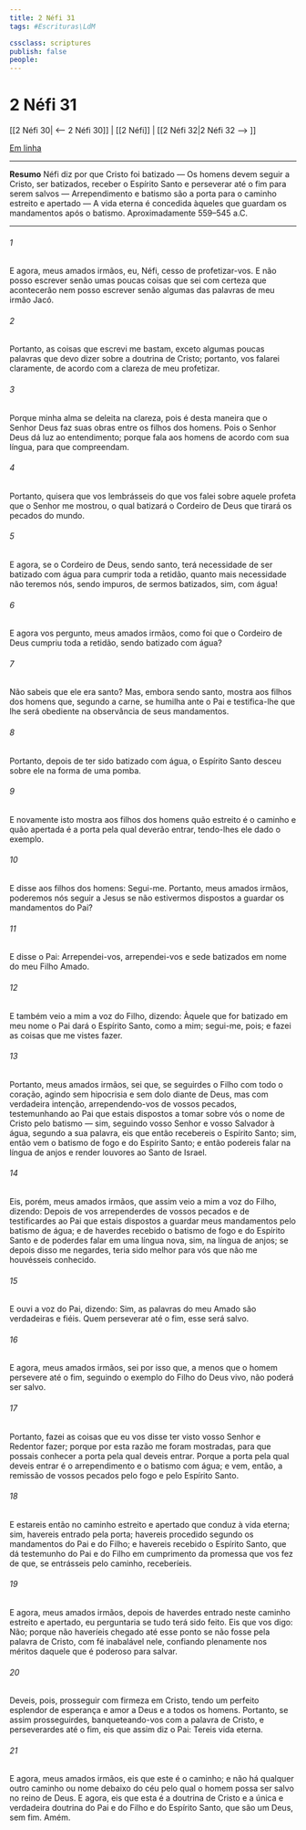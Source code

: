 ```yaml
---
title: 2 Néfi 31
tags: #Escrituras\LdM

cssclass: scriptures
publish: false
people:
---
```


# 2 Néfi 31
[[2 Néfi 30| <-- 2 Néfi 30]] | [[2 Néfi]] | [[2 Néfi 32|2 Néfi 32 --> ]]

[Em linha](https://churchofjesuschrist.org/study/scriptures/bofm/2-ne/31?lang=por)

---
__Resumo__
Néfi diz por que Cristo foi batizado — Os homens devem seguir a Cristo, ser batizados, receber o Espírito Santo e perseverar até o fim para serem salvos — Arrependimento e batismo são a porta para o caminho estreito e apertado — A vida eterna é concedida àqueles que guardam os mandamentos após o batismo. Aproximadamente 559–545 a.C.

---
###### 1 
E agora, meus amados irmãos, eu, Néfi, cesso de profetizar-vos. E não posso escrever senão umas poucas coisas que sei com certeza que acontecerão nem posso escrever senão algumas das palavras de meu irmão Jacó.

###### 2 
Portanto, as coisas que escrevi me bastam, exceto algumas poucas palavras que devo dizer sobre a doutrina de Cristo; portanto, vos falarei claramente, de acordo com a clareza de meu profetizar.

###### 3 
Porque minha alma se deleita na clareza, pois é desta maneira que o Senhor Deus faz suas obras entre os filhos dos homens. Pois o Senhor Deus dá luz ao entendimento; porque fala aos homens de acordo com sua língua, para que compreendam.

###### 4 
Portanto, quisera que vos lembrásseis do que vos falei sobre aquele profeta que o Senhor me mostrou, o qual batizará o Cordeiro de Deus que tirará os pecados do mundo.

###### 5 
E agora, se o Cordeiro de Deus, sendo santo, terá necessidade de ser batizado com água para cumprir toda a retidão, quanto mais necessidade não teremos nós, sendo impuros, de sermos batizados, sim, com água!

###### 6 
E agora vos pergunto, meus amados irmãos, como foi que o Cordeiro de Deus cumpriu toda a retidão, sendo batizado com água?

###### 7 
Não sabeis que ele era santo? Mas, embora sendo santo, mostra aos filhos dos homens que, segundo a carne, se humilha ante o Pai e testifica-lhe que lhe será obediente na observância de seus mandamentos.

###### 8 
Portanto, depois de ter sido batizado com água, o Espírito Santo desceu sobre ele na forma de uma pomba.

###### 9 
E novamente isto mostra aos filhos dos homens quão estreito é o caminho e quão apertada é a porta pela qual deverão entrar, tendo-lhes ele dado o exemplo.

###### 10 
E disse aos filhos dos homens: Segui-me. Portanto, meus amados irmãos, poderemos nós seguir a Jesus se não estivermos dispostos a guardar os mandamentos do Pai?

###### 11 
E disse o Pai: Arrependei-vos, arrependei-vos e sede batizados em nome do meu Filho Amado.

###### 12 
E também veio a mim a voz do Filho, dizendo: Àquele que for batizado em meu nome o Pai dará o Espírito Santo, como a mim; segui-me, pois; e fazei as coisas que me vistes fazer.

###### 13 
Portanto, meus amados irmãos, sei que, se seguirdes o Filho com todo o coração, agindo sem hipocrisia e sem dolo diante de Deus, mas com verdadeira intenção, arrependendo-vos de vossos pecados, testemunhando ao Pai que estais dispostos a tomar sobre vós o nome de Cristo pelo batismo — sim, seguindo vosso Senhor e vosso Salvador à água, segundo a sua palavra, eis que então recebereis o Espírito Santo; sim, então vem o batismo de fogo e do Espírito Santo; e então podereis falar na língua de anjos e render louvores ao Santo de Israel.

###### 14 
Eis, porém, meus amados irmãos, que assim veio a mim a voz do Filho, dizendo: Depois de vos arrependerdes de vossos pecados e de testificardes ao Pai que estais dispostos a guardar meus mandamentos pelo batismo de água; e de haverdes recebido o batismo de fogo e do Espírito Santo e de poderdes falar em uma língua nova, sim, na língua de anjos; se depois disso me negardes, teria sido melhor para vós que não me houvésseis conhecido.

###### 15 
E ouvi a voz do Pai, dizendo: Sim, as palavras do meu Amado são verdadeiras e fiéis. Quem perseverar até o fim, esse será salvo.

###### 16 
E agora, meus amados irmãos, sei por isso que, a menos que o homem persevere até o fim, seguindo o exemplo do Filho do Deus vivo, não poderá ser salvo.

###### 17 
Portanto, fazei as coisas que eu vos disse ter visto vosso Senhor e Redentor fazer; porque por esta razão me foram mostradas, para que possais conhecer a porta pela qual deveis entrar. Porque a porta pela qual deveis entrar é o arrependimento e o batismo com água; e vem, então, a remissão de vossos pecados pelo fogo e pelo Espírito Santo.

###### 18 
E estareis então no caminho estreito e apertado que conduz à vida eterna; sim, havereis entrado pela porta; havereis procedido segundo os mandamentos do Pai e do Filho; e havereis recebido o Espírito Santo, que dá testemunho do Pai e do Filho em cumprimento da promessa que vos fez de que, se entrásseis pelo caminho, receberíeis.

###### 19 
E agora, meus amados irmãos, depois de haverdes entrado neste caminho estreito e apertado, eu perguntaria se tudo terá sido feito. Eis que vos digo: Não; porque não haveríeis chegado até esse ponto se não fosse pela palavra de Cristo, com fé inabalável nele, confiando plenamente nos méritos daquele que é poderoso para salvar.

###### 20 
Deveis, pois, prosseguir com firmeza em Cristo, tendo um perfeito esplendor de esperança e amor a Deus e a todos os homens. Portanto, se assim prosseguirdes, banqueteando-vos com a palavra de Cristo, e perseverardes até o fim, eis que assim diz o Pai: Tereis vida eterna.

###### 21 
E agora, meus amados irmãos, eis que este é o caminho; e não há qualquer outro caminho ou nome debaixo do céu pelo qual o homem possa ser salvo no reino de Deus. E agora, eis que esta é a doutrina de Cristo e a única e verdadeira doutrina do Pai e do Filho e do Espírito Santo, que são um Deus, sem fim. Amém.

